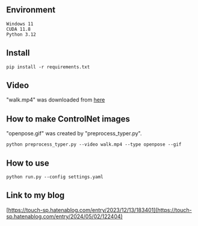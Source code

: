 ## Environment
~~~
Windows 11
CUDA 11.8
Python 3.12
~~~
## Install
~~~
pip install -r requirements.txt
~~~
## Video
"walk.mp4" was downloaded from [here](https://pixabay.com/ja/videos/%E5%A5%B3%E6%80%A7-%E3%83%A2%E3%83%87%E3%83%AB-%E6%A9%8B%E8%84%9A-%E6%B5%B7-85303/)

## How to make ControlNet images
"openpose.gif" was created by "preprocess_typer.py".

~~~
python preprocess_typer.py --video walk.mp4 --type openpose --gif
~~~

## How to use
~~~
python run.py --config settings.yaml
~~~

## Link to my blog
[https://touch-sp.hatenablog.com/entry/2023/12/13/183401](https://touch-sp.hatenablog.com/entry/2024/05/02/122404)
